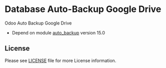 # Database Auto-Backup Google Drive

Odoo Auto Backup Google Drive

- Depend on module [auto_backup](https://github.com/anhvu-sg/server-tools/tree/15.0-mig-auto-backup/auto_backup) version 15.0


## License

Please see [LICENSE](LICENSE) file for more License information.
